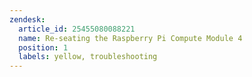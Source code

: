 ```yaml
---
zendesk:
  article_id: 25455080088221
  name: Re-seating the Raspberry Pi Compute Module 4
  position: 1
  labels: yellow, troubleshooting
---
```



